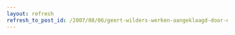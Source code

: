 ```yaml
---
layout: refresh
refresh_to_post_id: /2007/08/06/geert-wilders-werken-aangeklaagd-door-de-nederlandse-staat
---
```

